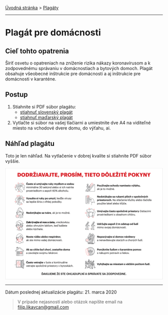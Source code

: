 [Úvodná stránka](../) &gt; [Plagáty](../projekty/plagaty.md)

***
# Plagát pre domácnosti

## Cieľ tohto opatrenia

Šíriť osvetu o opatreniach na zníženie rizika nákazy koronavírusom a k zodpovednému správaniu v domácnostiach a bytových domoch. Plagát obsahuje všeobecné inštrukcie pre domácnosti a aj inštrukcie pre domácnosti v karanténe.

## Postup

1. Stiahnite si PDF súbor plagátu:
    * [stiahnuť slovenský plagát](../../files/domacnosti/domacnosti-plagat-v2020032101.pdf)
    * [stiahnuť maďarský plagát](../../files/domacnosti/domacnosti-plagat-v2020032101-hu.pdf)
2. Vytlačte si súbor na vašej tlačiarni a umiestnite dve A4 na viditeľné miesto na vchodové dvere domu, do výťahu, ai.

## Náhľad plagátu

Toto je len náhľad. Na vytlačenie v dobrej kvalite si stiahnite PDF súbor vyššie.

![](../../images/domacnosti/plagat-v2020032101.png)

***
Dátum poslednej aktualizácie plagátu: 21. marca 2020

> V prípade nejasností alebo otázok napíšte email na filip.likavcan@gmail.com
